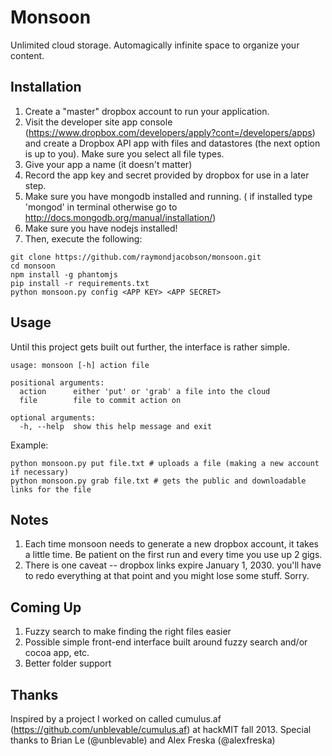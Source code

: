 # Monsoon

Unlimited cloud storage.
Automagically infinite space to organize your content.

## Installation

1. Create a "master" dropbox account to run your application.
2. Visit the developer site app console (https://www.dropbox.com/developers/apply?cont=/developers/apps) and create a Dropbox API app with files and datastores (the next option is up to you). Make sure you select all file types.
3. Give your app a name (it doesn't matter)
4. Record the app key and secret provided by dropbox for use in a later step.
5. Make sure you have mongodb installed and running. ( if installed type 'mongod' in terminal otherwise go to http://docs.mongodb.org/manual/installation/)
6. Make sure you have nodejs installed!
6. Then, execute the following:

```
git clone https://github.com/raymondjacobson/monsoon.git
cd monsoon
npm install -g phantomjs 
pip install -r requirements.txt
python monsoon.py config <APP KEY> <APP SECRET>
```

## Usage

Until this project gets built out further, the interface is rather simple.

```
usage: monsoon [-h] action file

positional arguments:
  action      either 'put' or 'grab' a file into the cloud
  file        file to commit action on

optional arguments:
  -h, --help  show this help message and exit
```

Example:

```
python monsoon.py put file.txt # uploads a file (making a new account if necessary)
python monsoon.py grab file.txt # gets the public and downloadable links for the file
```

## Notes

1. Each time monsoon needs to generate a new dropbox account, it takes a little time. Be patient on the first run and every time you use up 2 gigs.
2. There is one caveat -- dropbox links expire January 1, 2030. you'll have to redo everything at that point and you might lose some stuff. Sorry.

## Coming Up

1. Fuzzy search to make finding the right files easier
2. Possible simple front-end interface built around fuzzy search and/or cocoa app, etc.
3. Better folder support

## Thanks

Inspired by a project I worked on called cumulus.af (https://github.com/unblevable/cumulus.af) at hackMIT fall 2013.
Special thanks to Brian Le (@unblevable) and Alex Freska (@alexfreska)

